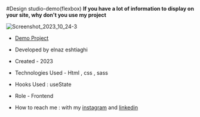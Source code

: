 #Design studio-demo(flexbox)
**If you have a lot of information to display on your site, why don't you use my project**

![Screenshot_2023_10_24-3](https://github.com/elnaz-eshtiaghi/project.3/assets/146030206/c2ed2872-5bd9-4b75-a46b-d5a1ad4a8de4)
- [Demo Project]( https://elnaz-eshtiaghi.github.io/design.studio-web.demo/)

- Developed by elnaz eshtiaghi

- Created - 2023

- Technologies Used - Html , css , sass

- Hooks Used : useState 

- Role - Frontend

- How to reach me : with my [instagram](https://www.instagram.com/elnaz_eshtiaghi) and [linkedin](https://www.linkedin.com/in/elnaz-eshtiaghi-936832290/)
